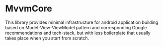 # MvvmCore
This library provides minimal infrastructure for android application building based on Model-View-ViewModel pattern and corresponding Google recommendations and tech-stack, but with less boilerplate that usually takes place when you start from scratch.

